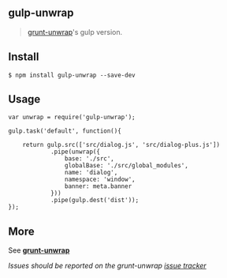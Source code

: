 gulp-unwrap
-------------

> [grunt-unwrap](https://github.com/aui/grunt-unwrap)'s gulp version.

## Install

```
$ npm install gulp-unwrap --save-dev
```

## Usage

```
var unwrap = require('gulp-unwrap');

gulp.task('default', function(){

	return gulp.src(['src/dialog.js', 'src/dialog-plus.js'])
			.pipe(unwrap({
				base: './src',
                globalBase: './src/global_modules',
                name: 'dialog',
                namespace: 'window',
                banner: meta.banner		
			}))
			.pipe(gulp.dest('dist'));
});
```

## More

See [__grunt-unwrap__](https://github.com/aui/grunt-unwrap)

_Issues should be reported on the grunt-unwrap [issue tracker](https://github.com/aui/grunt-unwrap/issues)_